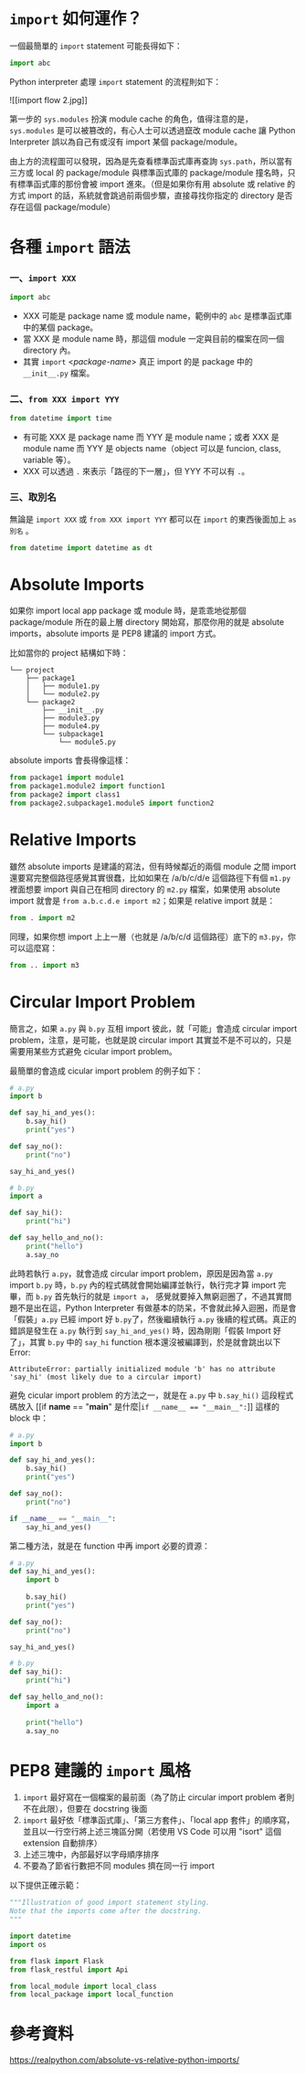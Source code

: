 # `import` 如何運作？

一個最簡單的 `import` statement 可能長得如下：

```Python
import abc
```

Python interpreter 處理 `import` statement 的流程則如下：

![[import flow 2.jpg]]

第一步的 `sys.modules` 扮演 module cache 的角色，值得注意的是，`sys.modules` 是可以被篡改的，有心人士可以透過竄改 module cache 讓 Python Interpreter 誤以為自己有或沒有 import 某個 package/module。

由上方的流程圖可以發現，因為是先查看標準函式庫再查詢 `sys.path`，所以當有三方或 local 的 package/module 與標準函式庫的 package/module 撞名時，只有標準函式庫的那份會被 import 進來。（但是如果你有用 absolute 或 relative 的方式 import 的話，系統就會跳過前兩個步驟，直接尋找你指定的 directory 是否存在這個 package/module）

# 各種 `import` 語法

### 一、`import XXX`

```Python
import abc
```

- XXX 可能是 package name 或 module name，範例中的 `abc` 是標準函式庫中的某個 package。
- 當 XXX 是 module name 時，那這個 module 一定與目前的檔案在同一個 directory 內。
- 其實 `import` <*package-name*> 真正 import 的是 package 中的 `__init__.py` 檔案。

### 二、`from XXX import YYY`

```Python
from datetime import time
```

- 有可能 XXX 是 package name 而 YYY 是 module name；或者 XXX 是 module name 而 YYY 是 objects name（object 可以是 funcion, class, variable 等）。
- XXX 可以透過 `.` 來表示「路徑的下一層」，但 YYY 不可以有 `.`。

### 三、取別名

無論是 `import XXX` 或 `from XXX import YYY` 都可以在 `import` 的東西後面加上 `as 別名` 。

```Python
from datetime import datetime as dt
```

# Absolute Imports

如果你 import local app package 或 module 時，是乖乖地從那個 package/module 所在的最上層 directory 開始寫，那麼你用的就是 absolute imports，absolute imports 是 PEP8 建議的 import 方式。

比如當你的 project 結構如下時：

```plaintext
└── project
    ├── package1
    │   ├── module1.py
    │   └── module2.py
    └── package2
        ├── __init__.py
        ├── module3.py
        ├── module4.py
        └── subpackage1
            └── module5.py
```

absolute imports 會長得像這樣：

```Python
from package1 import module1
from package1.module2 import function1
from package2 import class1
from package2.subpackage1.module5 import function2
```

# Relative Imports

雖然 absolute imports 是建議的寫法，但有時候鄰近的兩個 module 之間 import 還要寫完整個路徑感覺其實很蠢，比如如果在 /a/b/c/d/e 這個路徑下有個 `m1.py` 裡面想要 import 與自己在相同 directory 的 `m2.py` 檔案，如果使用 absolute import 就會是 `from a.b.c.d.e import m2`；如果是 relative import 就是：

```Python
from . import m2
```

同理，如果你想 import 上上一層（也就是 /a/b/c/d 這個路徑）底下的 `m3.py`，你可以這麼寫：

```Python
from .. import m3
```

# Circular Import Problem

簡言之，如果 `a.py` 與 `b.py` 互相 import 彼此，就「可能」會造成 circular import problem，注意，是可能，也就是說 circular import 其實並不是不可以的，只是需要用某些方式避免 cicular import problem。

最簡單的會造成 cicular import problem 的例子如下：

```Python
# a.py
import b

def say_hi_and_yes():
    b.say_hi()
    print("yes")

def say_no():
    print("no")

say_hi_and_yes()
```

```Python
# b.py
import a

def say_hi():
    print("hi")

def say_hello_and_no():
    print("hello")
    a.say_no
```

此時若執行 `a.py`，就會造成 circular import problem，原因是因為當 `a.py` import `b.py` 時，`b.py` 內的程式碼就會開始編譯並執行，執行完才算 import 完畢，而 `b.py` 首先執行的就是 `import a`， 感覺就要掉入無窮迴圈了，不過其實問題不是出在這，Python Interpreter 有做基本的防呆，不會就此掉入迴圈，而是會「假裝」`a.py` 已經 import 好 `b.py`了，然後繼續執行 `a.py` 後續的程式碼。真正的錯誤是發生在 `a.py` 執行到 `say_hi_and_yes()` 時，因為剛剛「假裝 Import 好了」，其實 `b.py` 中的 `say_hi` function 根本還沒被編譯到，於是就會跳出以下 Error:

```plaintext
AttributeError: partially initialized module 'b' has no attribute 'say_hi' (most likely due to a circular import)
```

避免 cicular import problem 的方法之一，就是在 `a.py` 中 `b.say_hi()` 這段程式碼放入 [[if __name__ == "__main__" 是什麼|`if __name__ == "__main__":`]] 這樣的 block 中：

```Python
# a.py
import b

def say_hi_and_yes():
    b.say_hi()
    print("yes")

def say_no():
    print("no")

if __name__ == "__main__":
    say_hi_and_yes()
```

第二種方法，就是在 function 中再 import 必要的資源：

```Python
# a.py
def say_hi_and_yes():
    import b
    
    b.say_hi()
    print("yes")

def say_no():
    print("no")

say_hi_and_yes()
```

```Python
# b.py
def say_hi():
    print("hi")

def say_hello_and_no():
    import a
    
    print("hello")
    a.say_no
```

# PEP8 建議的 `import` 風格

1. `import` 最好寫在一個檔案的最前面（為了防止 circular import problem 者則不在此限），但要在 docstring 後面
2. `import` 最好依「標準函式庫」、「第三方套件」、「local app 套件」的順序寫，並且以一行空行將上述三塊區分開（若使用 VS Code 可以用 "isort" 這個 extension 自動排序）
3. 上述三塊中，內部最好以字母順序排序
4. 不要為了節省行數把不同 modules 擠在同一行 import

以下提供正確示範：

```Python
"""Illustration of good import statement styling.
Note that the imports come after the docstring.
"""

import datetime
import os

from flask import Flask
from flask_restful import Api

from local_module import local_class
from local_package import local_function
```

# 參考資料

<https://realpython.com/absolute-vs-relative-python-imports/>
